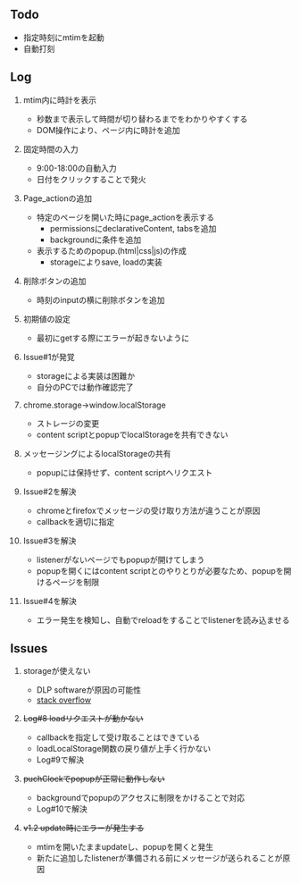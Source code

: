 ## Todo
- 指定時刻にmtimを起動
- 自動打刻

## Log
1. mtim内に時計を表示
    - 秒数まで表示して時間が切り替わるまでをわかりやすくする
    - DOM操作により、ページ内に時計を追加

2. 固定時間の入力
    - 9:00-18:00の自動入力
    - 日付をクリックすることで発火

3. Page\_actionの追加
    - 特定のページを開いた時にpage\_actionを表示する
        - permissionsにdeclarativeContent, tabsを追加
        - backgroundに条件を追加
    - 表示するためのpopup.(html|css|js)の作成
        - storageによりsave, loadの実装

4. 削除ボタンの追加
    - 時刻のinputの横に削除ボタンを追加

5. 初期値の設定
    - 最初にgetする際にエラーが起きないように

6. Issue#1が発覚
    - storageによる実装は困難か
    - 自分のPCでは動作確認完了

7. chrome.storage→window.localStorage
    - ストレージの変更
    - content scriptとpopupでlocalStorageを共有できない

8. メッセージングによるlocalStorageの共有
    - popupには保持せず、content scriptへリクエスト

9. Issue#2を解決
    - chromeとfirefoxでメッセージの受け取り方法が違うことが原因
    - callbackを適切に指定

10. Issue#3を解決
    - listenerがないページでもpopupが開けてしまう
    - popupを開くにはcontent scriptとのやりとりが必要なため、popupを開けるページを制限

11. Issue#4を解決
    - エラー発生を検知し、自動でreloadをすることでlistenerを読み込ませる

## Issues
1. storageが使えない
    - DLP softwareが原因の可能性
    - [stack overflow](https://stackoverflow.com/questions/65330640/chrome-extension-chrome-storage-calls-fail-due-to-io-error-000001-dbtmp-c)

2. ~~Log#8 loadリクエストが動かない~~
    - callbackを指定して受け取ることはできている
    - loadLocalStorage関数の戻り値が上手く行かない
    - Log#9で解決

3. ~~puchClockでpopupが正常に動作しない~~
    - backgroundでpopupのアクセスに制限をかけることで対応
    - Log#10で解決

4. ~~v1.2 update時にエラーが発生する~~
    - mtimを開いたままupdateし、popupを開くと発生
    - 新たに追加したlistenerが準備される前にメッセージが送られることが原因

